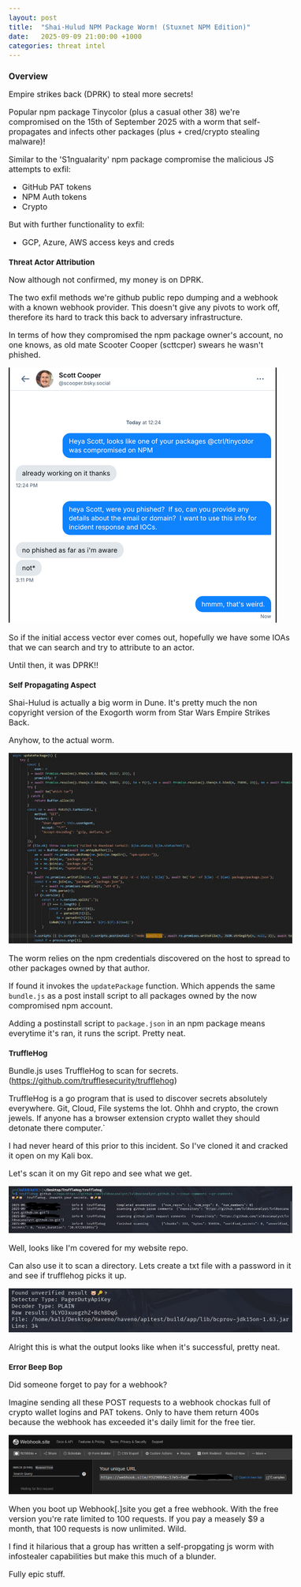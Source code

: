 ```yaml
---
layout: post
title:  "Shai-Hulud NPM Package Worm! (Stuxnet NPM Edition)"
date:   2025-09-09 21:00:00 +1000
categories: threat intel
---
```


<style>
  body { font-size: 16px; }
  body {font-family: 'Inter', sans-serif}
  h1 { font-size: 19px !important; }
  h2 { font-size: 17px !important; }
  h3 { font-size: 15px !important; }
</style>

## Overview

Empire strikes back (DPRK) to steal more secrets!

Popular npm package Tinycolor (plus a casual other 38) we're compromised on the 15th of September 2025 with a worm that self-propagates and infects other packages (plus + cred/crypto stealing malware)!

Similar to the 'S1ngualarity' npm package compromise the malicious JS attempts to exfil:
- GitHub PAT tokens
- NPM Auth tokens
- Crypto

But with further functionality to exfil:
- GCP, Azure, AWS access keys and creds

### Threat Actor Attribution

Now although not confirmed, my money is on DPRK. 

The two exfil methods we're github public repo dumping and a webhook with a known webhook provider. This doesn't give any pivots to work off, therefore its hard to track this back to adversary infrastructure. 

In terms of how they compromised the npm package owner's account, no one knows, as old mate Scooter Cooper (scttcper) swears he wasn't phished.

![alt text](/images/scott.PNG)

So if the initial access vector ever comes out, hopefully we have some IOAs that we can search and try to attribute to an actor.

Until then, it was DPRK!!

### Self Propagating Aspect

Shai-Hulud is actually a big worm in Dune. It's pretty much the non copyright version of the Exogorth worm from Star Wars Empire Strikes Back.

Anyhow, to the actual worm.

![alt text](/images/shai_worm.PNG)

The worm relies on the npm credentials discovered on the host to spread to other packages owned by that author. 

If found it invokes the ``updatePackage`` function. Which appends the same ``bundle.js`` as a post install script to all packages owned by the now compromised npm account.

Adding a postinstall script to ``package.json`` in an npm package means everytime it's ran, it runs the script. Pretty neat.

### TruffleHog

Bundle.js uses TruffleHog to scan for secrets. (https://github.com/trufflesecurity/trufflehog)

TruffleHog is a go program that is used to discover secrets absolutely everywhere. Git, Cloud, File systems the lot. Ohhh and crypto, the crown jewels. If anyone has a browser extension crypto wallet they should detonate there computer.`                             

I had never heard of this prior to this incident. So I've cloned it and cracked it open on my Kali box.

Let's scan it on my Git repo and see what we get. 

![alt text](/images/trufflehog_result.PNG)

Well, looks like I'm covered for my website repo.

Can also use it to scan a directory. Lets create a txt file with a password in it and see if trufflehog picks it up.

![alt text](/images/truffle_success_result.PNG)

Alright this is what the output looks like when it's successful, pretty neat.

### Error Beep Bop

Did someone forget to pay for a webhook? 

Imagine sending all these POST requests to a webhook chockas full of crypto wallet logins and PAT tokens. Only to have them return 400s because the webhook has exceeded it's daily limit for the free tier.

![alt text](/images/webhook.PNG)

When you boot up Webhook[.]site you get a free webhook. With the free version you're rate limited to 100 requests. If you pay a measely $9 a month, that 100 requests is now unlimited. Wild.

I find it hilarious that a group has written a self-propgating js worm with infostealer capabilities but make this much of a blunder. 

Fully epic stuff.